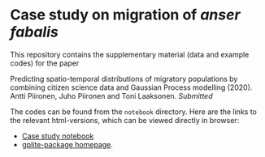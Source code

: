 # Case study on migration of _anser fabalis_

This repository contains the supplementary material (data and example codes) for the paper

Predicting spatio-temporal distributions of migratory populations by combining citizen science data and Gaussian Process modelling (2020). Antti Piironen, Juho Piironen and Toni Laaksonen. _Submitted_

The codes can be found from the `notebook` directory. Here are the links to the relevant html-versions, which can be viewed directly in browser:

* [Case study notebook](https://jpiironen.github.io/material/anser_fabalis/anser_fabalis.html)
* [gplite-package homepage](https://github.com/jpiironen/gplite).
